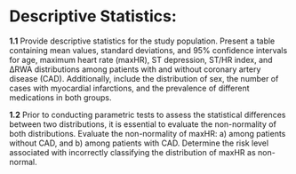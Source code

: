 # Descriptive Statistics:

**1.1** Provide descriptive statistics for the study population. Present a table containing mean values, standard deviations, and 95% confidence intervals for age, maximum heart rate (maxHR), ST depression, ST/HR index, and ΔRWA distributions among patients with and without coronary artery disease (CAD). Additionally, include the distribution of sex, the number of cases with myocardial infarctions, and the prevalence of different medications in both groups.

**1.2** Prior to conducting parametric tests to assess the statistical differences between two distributions, it is essential to evaluate the non-normality of both distributions. Evaluate the non-normality of maxHR: a) among patients without CAD, and b) among patients with CAD. Determine the risk level associated with incorrectly classifying the distribution of maxHR as non-normal.
